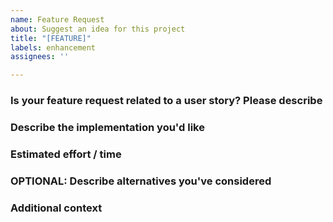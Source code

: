 ```yaml
---
name: Feature Request
about: Suggest an idea for this project
title: "[FEATURE]"
labels: enhancement
assignees: ''

---
```


### Is your feature request related to a user story? Please describe
<!-- The user story, e.g. `As a _, when I _, I want it to _. So that I can _.` -->

### Describe the implementation you'd like
<!-- A clear and concise description of what you want to happen. -->

### Estimated effort / time
<!-- T-Shirt sizes (S/M/L/XL etc., hours if appropriate) -->

### OPTIONAL: Describe alternatives you've considered
<!-- A clear and concise description of any alternative solutions or features you've considered. -->

### Additional context
<!-- Add any other context or screenshots about the feature request here. -->
